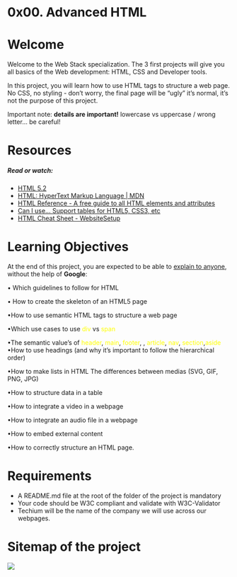 # 0x00. Advanced HTML

# Welcome
Welcome to the Web Stack specialization. The 3 first projects will give you all basics of the Web development: HTML, CSS and Developer tools.

In this project, you will learn how to use HTML tags to structure a web page. No CSS, no styling - don’t worry, the final page will be “ugly” it’s normal, it’s not the purpose of this project.

Important note: __details are important!__ lowercase vs uppercase / wrong letter… be careful!

# Resources
##### Read or watch:

* [HTML 5.2](https://html.spec.whatwg.org/multipage/)
* [HTML: HyperText Markup Language | MDN](https://developer.mozilla.org/en-US/docs/Web/HTML)
* [HTML Reference - A free guide to all HTML elements and attributes](https://htmlreference.io/)
* [Can I use… Support tables for HTML5, CSS3, etc](https://caniuse.com/)
* [HTML Cheat Sheet - WebsiteSetup](https://websitesetup.org/html5-cheat-sheet/)

# Learning Objectives

At the end of this project, you are expected to be able to [explain to anyone](https://fs.blog/feynman-learning-technique/), without the help of __Google__:

• Which guidelines to follow for HTML

• How to create the skeleton of an HTML5 page

•How to use semantic HTML tags to structure a web page

•Which use cases to use <span style="color:yellow">div</span> vs <span style="color:yellow">span</span> 

•The semantic value’s of
<span style="color:yellow">header</span>, 
<span style="color:yellow">main</span>,
<span style="color:yellow">footer</span>, 
<span style="color:yellow"></span>, 
<span style="color:yellow">article</span>, 
<span style="color:yellow">nav</span>,
<span style="color:yellow">section</span>,<span style="color:yellow">aside</span>  
•How to use headings (and why it’s important to follow the hierarchical order)

•How to make lists in HTML
The differences between medias (SVG, GIF, PNG, JPG)

•How to structure data in a table

•How to integrate a video in a webpage

•How to integrate an audio file in a webpage

•How to embed external content

•How to correctly structure
 an HTML page.
 
# Requirements

* A README.md file at the root of the folder of the project is mandatory
* Your code should be W3C compliant and validate with W3C-Validator
* Techium will be the name of the company we will use across our webpages.

# Sitemap of the project

![](https://s3.amazonaws.com/alx-intranet.hbtn.io/uploads/medias/2020/4/4dec2ba9d84a0a55355b1c1e2de4c57854a2d35a.png?X-Amz-Algorithm=AWS4-HMAC-SHA256&X-Amz-Credential=AKIARDDGGGOUSBVO6H7D%2F20230430%2Fus-east-1%2Fs3%2Faws4_request&X-Amz-Date=20230430T142920Z&X-Amz-Expires=86400&X-Amz-SignedHeaders=host&X-Amz-Signature=29bf76a203df276740bb345f2b1827b3b3760bc36b044ab722e437d8697e2189)
